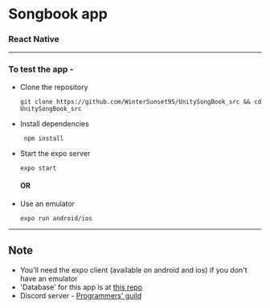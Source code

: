 # Songbook app
### React Native

<hr>
<h3>To test the app -</h3>
<ul>
  <li>
    Clone the repository
  </li>
  
```
git clone https://github.com/WinterSunset95/UnitySongBook_src && cd UnitySongBook_src
```
  
  <li>
    Install dependencies
  </li>

```
 npm install 
 ```
  
  <li>
    Start the expo server
  </li>
  
  ```
  expo start
  ```
  
  <h4>OR</h4>
  
  <li>
    Use an emulator
  </li>
  
  ```
  expo run android/ios
  ```
  
</ul>
<hr>
<h2>Note</h2>
<ul>
  <li>You'll need the expo client (available on android and ios) if you don't have an emulator</li>
  <li>'Database' for this app is at <a href='https://github.com/WinterSunset95/UnitySongBook'>this repo</a>
  <li>Discord server - <a href=''>Programmers' guild</a>
</ul>
